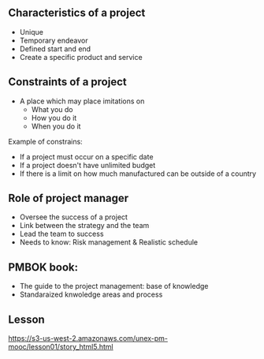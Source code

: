 ## Characteristics of a project
- Unique
- Temporary endeavor
- Defined start and end
- Create a specific product and service

## Constraints of a project
- A place which may place imitations on 
    - What you do
    - How you do it
    - When you do it

Example of constrains:
- If a project must occur on a specific date
- If a project doesn't have unlimited budget
- If there is a limit on how much manufactured can be outside of a country

## Role of project manager
- Oversee the success of a project
- Link between the strategy and the team
- Lead the team to success
- Needs to know: Risk management & Realistic schedule

## PMBOK book: 
- The guide to the project management: base of knowledge
- Standaraized knwoledge areas and process

## Lesson
https://s3-us-west-2.amazonaws.com/unex-pm-mooc/lesson01/story_html5.html